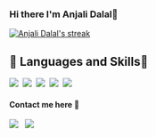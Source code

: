 ### Hi there I'm Anjali Dalal👋

<!--
**anjalidalal/anjalidalal** is a ✨ _special_ ✨ repository because its `README.md` (this file) appears on your GitHub profile.

Here are some ideas to get you started:

- 🔭 I’m currently working on ...
- 🌱 I’m currently learning ...
- 👯 I’m looking to collaborate on ...
- 🤔 I’m looking for help with ...
- 💬 Ask me about ...
- 📫 How to reach me: ...
- 😄 Pronouns: ...
- ⚡ Fun fact: ...
-->
<a href="https://github.com/anjalidalal/github-readme-streak-stats">
        <img title="🔥 Get streak stats for your profile at git.io/streak-stats" alt="Anjali Dalal's streak" src="https://github-readme-streak-stats.herokuapp.com/?user=anjalidalal&theme=react&hide_border=true&bg_color=0D1117"/>
    </a>
  

## 🚀 Languages and Skills💬
<p>
        <img
   src="https://img.shields.io/badge/React-20232A?style=for-the-badge&logo=react&logoColor=61DAFB" />&nbsp;
        <img
   src="https://img.shields.io/badge/JavaScript-F7DF1E?style=for-the-badge&logo=javascript&logoColor=black" />&nbsp;
        <img
   src="https://img.shields.io/badge/Bootstrap-563D7C?style=for-the-badge&logo=bootstrap&logoColor=white">&nbsp;
<img
   src="https://img.shields.io/badge/html5%20-%23e34f26.svg?&style=for-the-badge&logo=html5&logoColor=white" />&nbsp;
<img
   src="https://img.shields.io/badge/CSS3-1572B6?&style=for-the-badge&logo=css3&logoColor=white" />&nbsp;


 </p>
 <h4>Contact me here 💌</h4>
<p>
  <a target="_blank"href="https://https://www.linkedin.com/in/anjali-dalal-768b73205//"><img src="https://img.shields.io/badge/linkedin-%230077B5.svg?&style=for-the-badge&logo=linkedin&logoColor=white" /></a>&nbsp;
   </a>&nbsp;<a href="mailto:anjalimaria2002@gmail.com?subject=Hello%20Ileri,%20From%20Github"><img src="https://img.shields.io/badge/gmail-%23D14836.svg?&style=for-the-badge&logo=gmail&logoColor=white" />
  
